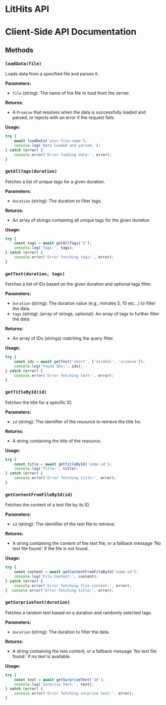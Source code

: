 # LitHits API

# Client-Side API Documentation

## Methods

### `loadData(file)`
Loads data from a specified file and parses it.

**Parameters:**
- `file` (string): The name of the file to load from the server.

**Returns:**
- A `Promise` that resolves when the data is successfully loaded and parsed, or rejects with an error if the request fails.

**Usage:**
```javascript
try {
    await loadData('your-file-name');
    console.log('Data loaded and parsed.');
} catch (error) {
    console.error('Error loading data:', error);
}
```

### `getAllTags(duration)`
Fetches a list of unique tags for a given duration.

**Parameters:**
- `duration` (string): The duration to filter tags.

**Returns:**
- An array of strings containing all unique tags for the given duration.

**Usage:**
```javascript
try {
    const tags = await getAllTags('5');
    console.log('Tags:', tags);
} catch (error) {
    console.error('Error fetching tags:', error);
}
```

### `getText(duration, tags)`
Fetches a list of IDs based on the given duration and optional tags filter.

**Parameters:**
- `duration` (string): The duration value (e.g., minutes 5, 10 etc...) to filter the data.
- `tags` (string): (array of strings, optional): An array of tags to further filter the data.

**Returns:**
- An array of IDs (strings) matching the query filter.

**Usage:**
```javascript
try {
    const ids = await getText('short', ['alcohol', 'science']);
    console.log('Found IDs:', ids);
} catch (error) {
    console.error('Error fetching text:', error);
}
```
### `getTitleById(id)`
Fetches the title for a specific ID.

**Parameters:**
- `id` (string): The identifier of the resource to retrieve the title for.

**Returns:**
- A string containing the title of the resource.

**Usage:**
```javascript
try {
    const title = await getTitleById('some-id');
    console.log('Title:', title);
} catch (error) {
    console.error('Error fetching title:', error);
}
```
### `getContentFromFileById(id)`
Fetches the content of a text file by its ID.

**Parameters:**
- `id` (string): The identifier of the text file to retrieve.

**Returns:**
- A string containing the content of the text file, or a fallback message 'No text file found.' if the file is not found.

**Usage:**
```javascript
try {
    const content = await getContentFromFileById('some-id');
    console.log('File Content:', content);
} catch (error) {
    console.error('Error fetching file content:', error);
}  console.error('Error fetching title:', error);
```

### `getSurpriseText(duration)`
Fetches a random text based on a duration and randomly selected tags.

**Parameters:**
- `duration` (string): The duration to filter the data.

**Returns:**
- A string containing the text content, or a fallback message 'No text file found.' if no text is available.

**Usage:**
```javascript
try {
    const text = await getSurpriseText('10');
    console.log('Surprise Text:', text);
} catch (error) {
    console.error('Error fetching surprise text:', error);
}
```